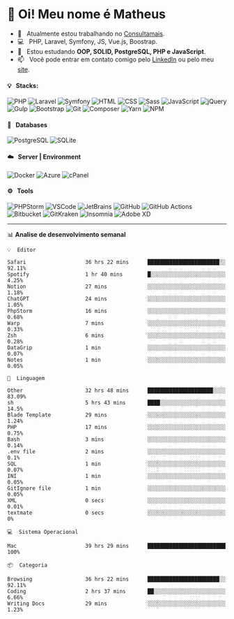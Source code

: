 # 👋 Oi! Meu nome é Matheus

- 🔭 &nbsp; Atualmente estou trabalhando no [Consultamais](https://consultamais.com.br/).
- 💻 &nbsp; PHP, Laravel, Symfony, JS, Vue.js, Boostrap.
- 🌱 &nbsp; Estou estudando **OOP, SOLID, PostgreSQL, PHP e JavaScript**.
- 📫 &nbsp; Você pode entrar em contato comigo pelo [LinkedIn](https://www.linkedin.com/in/matheuscamargoxavier/) ou pelo meu [site](https://matheuscamargo.co).

#### 💡 &nbsp; Stacks:
![PHP](https://img.shields.io/badge/-PHP-777BB4?&logo=php&logoColor=FFFFFF)
![Laravel](https://img.shields.io/badge/-Laravel-FF2D20?&logo=laravel&logoColor=FFFFFF)
![Symfony](https://img.shields.io/badge/-Symfony-000000?&logo=symfony&logoColor=FFFFFF)
![HTML](https://img.shields.io/badge/-HTML-E34F26?&logo=html5&logoColor=FFFFFF)
![CSS](https://img.shields.io/badge/-CSS-1572B6?&logo=css3&logoColor=FFFFFF)
![Sass](https://img.shields.io/badge/-Sass-CC6699?&logo=sass&logoColor=FFFFFF)
![JavaScript](https://img.shields.io/badge/-JavaScript-F7DF1E?&logo=javascript&logoColor=FFFFFF)
![jQuery](https://img.shields.io/badge/-jQuery-0769AD?&logo=jquery&logoColor=FFFFFF)
![Gulp](https://img.shields.io/badge/-Gulp-CF4647?&logo=gulp&logoColor=FFFFFF)
![Bootstrap](https://img.shields.io/badge/-Bootstrap-7952B3?&logo=bootstrap&logoColor=FFFFFF)
![Git](https://img.shields.io/badge/-Git-F05032?&logo=git&logoColor=FFFFFF)
![Composer](https://img.shields.io/badge/-Composer-885630?&logo=composer&logoColor=FFFFFF)
![Yarn](https://img.shields.io/badge/-Yarn-2C8EBB?&logo=yarn&logoColor=FFFFFF)
![NPM](https://img.shields.io/badge/-npm-CB3837?&logo=npm&logoColor=FFFFFF)

#### 💾 &nbsp; Databases
![PostgreSQL](https://img.shields.io/badge/-PostgreSQL-336791?&logo=PostgreSQL&logoColor=FFFFFF)
![SQLite](https://img.shields.io/badge/-SQLite-003B57?&logo=SQLite&logoColor=FFFFFF)

#### ☁️ &nbsp; Server | Environment
![Docker](https://img.shields.io/badge/-Docker-2496ED?&logo=docker&logoColor=FFFFFF)
![Azure](https://img.shields.io/badge/-Azure-0089D6?&logo=microsoft%20azure&logoColor=FFFFFF)
![cPanel](https://img.shields.io/badge/-cPanel-FF6C2C?&logo=cpanel&logoColor=FFFFFF)

#### ⚙️ &nbsp; Tools
![PHPStorm](https://img.shields.io/badge/-PHPStorm-000000?&logo=PHPStorm&logoColor=FFFFFF)
![VSCode](https://img.shields.io/badge/-VSCode-007ACC?&logo=Visual%20Studio%20Code&logoColor=FFFFFF) 
![JetBrains](https://img.shields.io/badge/-JetBrains-000000?&logo=jetbrains&logoColor=FFFFFF) 
![GitHub](https://img.shields.io/badge/-GitHub-181717?&logo=github&logoColor=FFFFFF) 
![GitHub Actions](https://img.shields.io/badge/-GitHub%20Actions-181717?&logo=GitHub%20Actions&logoColor=FFFFFF) 
![Bitbucket](https://img.shields.io/badge/-Bitbucket-0052CC?&logo=bitbucket&logoColor=FFFFFF)
![GitKraken](https://img.shields.io/badge/-GitKraken-179287?&logo=GitKraken&logoColor=FFFFFF)
![Insomnia](https://img.shields.io/badge/-Insomnia-5849BE?&logo=Insomnia&logoColor=FFFFFF)
![Adobe XD](https://img.shields.io/badge/-Adobe%20XD-FF61F6?&logo=adobe%20xd&logoColor=FFFFFF) 
_______

📊  **Analise de desenvolvimento semanal**
```text
💡  Editor

Safari                   36 hrs 22 mins      ███████████████████████░░     92.11%
Spotify                  1 hr 40 mins        █░░░░░░░░░░░░░░░░░░░░░░░░      4.25%
Notion                   27 mins             ░░░░░░░░░░░░░░░░░░░░░░░░░      1.18%
ChatGPT                  24 mins             ░░░░░░░░░░░░░░░░░░░░░░░░░      1.05%
PhpStorm                 16 mins             ░░░░░░░░░░░░░░░░░░░░░░░░░      0.68%
Warp                     7 mins              ░░░░░░░░░░░░░░░░░░░░░░░░░      0.33%
Zsh                      6 mins              ░░░░░░░░░░░░░░░░░░░░░░░░░      0.28%
DataGrip                 1 min               ░░░░░░░░░░░░░░░░░░░░░░░░░      0.07%
Notes                    1 min               ░░░░░░░░░░░░░░░░░░░░░░░░░      0.05%
```
```text
💬  Linguagem

Other                    32 hrs 48 mins      █████████████████████░░░░     83.09%
sh                       5 hrs 43 mins       ████░░░░░░░░░░░░░░░░░░░░░      14.5%
Blade Template           29 mins             ░░░░░░░░░░░░░░░░░░░░░░░░░      1.24%
PHP                      17 mins             ░░░░░░░░░░░░░░░░░░░░░░░░░      0.75%
Bash                     3 mins              ░░░░░░░░░░░░░░░░░░░░░░░░░      0.14%
.env file                2 mins              ░░░░░░░░░░░░░░░░░░░░░░░░░       0.1%
SQL                      1 min               ░░░░░░░░░░░░░░░░░░░░░░░░░      0.07%
INI                      1 min               ░░░░░░░░░░░░░░░░░░░░░░░░░      0.05%
GitIgnore file           1 min               ░░░░░░░░░░░░░░░░░░░░░░░░░      0.05%
XML                      0 secs              ░░░░░░░░░░░░░░░░░░░░░░░░░      0.01%
textmate                 0 secs              ░░░░░░░░░░░░░░░░░░░░░░░░░         0%
```
```text
💻  Sistema Operacional

Mac                      39 hrs 29 mins      █████████████████████████       100%
```
```text
📦  Categoria

Browsing                 36 hrs 22 mins      ███████████████████████░░     92.11%
Coding                   2 hrs 37 mins       ██░░░░░░░░░░░░░░░░░░░░░░░      6.66%
Writing Docs             29 mins             ░░░░░░░░░░░░░░░░░░░░░░░░░      1.23%
```
